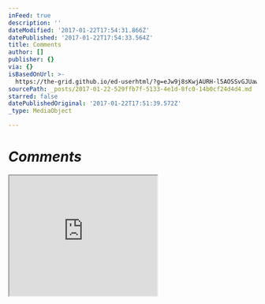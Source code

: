 ```yaml
---
inFeed: true
description: ''
dateModified: '2017-01-22T17:54:31.866Z'
datePublished: '2017-01-22T17:54:33.564Z'
title: Comments
author: []
publisher: {}
via: {}
isBasedOnUrl: >-
  https://the-grid.github.io/ed-userhtml/?g=eJw9j8sKwjAURH-l5AOSSvGJUawiqFWUoovu2t7bNGCamkQL_Xrrc3mGmWFmKguTKvSsyTkpnavthDHQuaVCa3FFmmvFCm2UZcCQ9daLTX2KYtjjPdxFRfg4X-pwFSaJzZKkHVWwNUHs8ps8BP3mvBguj-M2EoI9JDavmjmqDAEQuDN3JF4jwZWcDAc-8UqUonSc9P0O3rMybQANJx2r1AhZ_Sx_4Zv3ySzSKchKUEqn7HNq9gQAZ0rr
sourcePath: _posts/2017-01-22-529ffb7f-5133-4e1d-8fc0-14b0cf24d4d4.md
starred: false
datePublishedOriginal: '2017-01-22T17:51:39.572Z'
_type: MediaObject

---
```

# _**Comments**_

<iframe src="https://the-grid.github.io/ed-userhtml/?g=eJw9j8sKwjAURH-l5AOSSvGJUawiqFWUoovu2t7bNGCamkQL_Xrrc3mGmWFmKguTKvSsyTkpnavthDHQuaVCa3FFmmvFCm2UZcCQ9daLTX2KYtjjPdxFRfg4X-pwFSaJzZKkHVWwNUHs8ps8BP3mvBguj-M2EoI9JDavmjmqDAEQuDN3JF4jwZWcDAc-8UqUonSc9P0O3rMybQANJx2r1AhZ_Sx_4Zv3ySzSKchKUEqn7HNq9gQAZ0rr" height="244" style=""></iframe>